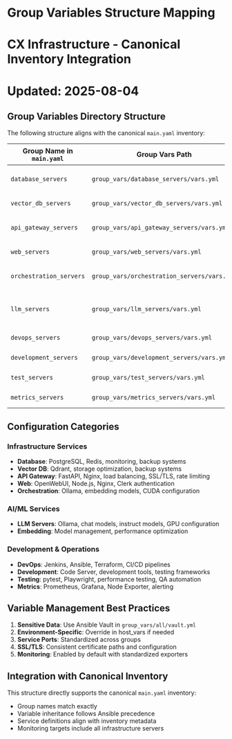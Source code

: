 # Group Variables Structure Mapping
# CX Infrastructure - Canonical Inventory Integration
# Updated: 2025-08-04

## Group Variables Directory Structure

The following structure aligns with the canonical `main.yaml` inventory:

| Group Name in `main.yaml`    | Group Vars Path                              | Servers Included                    |
|-------------------------------|-----------------------------------------------|-------------------------------------|
| `database_servers`            | `group_vars/database_servers/vars.yml`       | hx-sql-database-server             |
| `vector_db_servers`           | `group_vars/vector_db_servers/vars.yml`      | hx-vector-db-server                |
| `api_gateway_servers`         | `group_vars/api_gateway_servers/vars.yml`    | hx-api-gateway-server              |
| `web_servers`                 | `group_vars/web_servers/vars.yml`            | hx-web-server                      |
| `orchestration_servers`       | `group_vars/orchestration_servers/vars.yml`  | hx-orchestration-server            |
| `llm_servers`                 | `group_vars/llm_servers/vars.yml`            | hx-llm-server-01, hx-llm-server-02 |
| `devops_servers`              | `group_vars/devops_servers/vars.yml`         | hx-dev-ops-server                  |
| `development_servers`         | `group_vars/development_servers/vars.yml`    | hx-dev-server                      |
| `test_servers`                | `group_vars/test_servers/vars.yml`           | hx-test-server                     |
| `metrics_servers`             | `group_vars/metrics_servers/vars.yml`        | hx-metrics-server                  |

## Configuration Categories

### Infrastructure Services
- **Database**: PostgreSQL, Redis, monitoring, backup systems
- **Vector DB**: Qdrant, storage optimization, backup systems
- **API Gateway**: FastAPI, Nginx, load balancing, SSL/TLS, rate limiting
- **Web**: OpenWebUI, Node.js, Nginx, Clerk authentication
- **Orchestration**: Ollama, embedding models, CUDA configuration

### AI/ML Services
- **LLM Servers**: Ollama, chat models, instruct models, GPU configuration
- **Embedding**: Model management, performance optimization

### Development & Operations
- **DevOps**: Jenkins, Ansible, Terraform, CI/CD pipelines
- **Development**: Code Server, development tools, testing frameworks
- **Testing**: pytest, Playwright, performance testing, QA automation
- **Metrics**: Prometheus, Grafana, Node Exporter, alerting

## Variable Management Best Practices

1. **Sensitive Data**: Use Ansible Vault in `group_vars/all/vault.yml`
2. **Environment-Specific**: Override in host_vars if needed
3. **Service Ports**: Standardized across groups
4. **SSL/TLS**: Consistent certificate paths and configuration
5. **Monitoring**: Enabled by default with standardized exporters

## Integration with Canonical Inventory

This structure directly supports the canonical `main.yaml` inventory:
- Group names match exactly
- Variable inheritance follows Ansible precedence
- Service definitions align with inventory metadata
- Monitoring targets include all infrastructure servers
